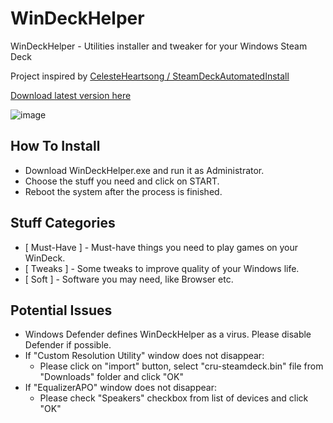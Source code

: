 # WinDeckHelper
WinDeckHelper - Utilities installer and tweaker for your Windows Steam Deck

Project inspired by [CelesteHeartsong / SteamDeckAutomatedInstall](https://github.com/CelesteHeartsong/SteamDeckAutomatedInstall)

[Download latest version here](https://github.com/anejolov/WinDeckHelper/releases/tag/v2.0)

![image](https://user-images.githubusercontent.com/118720241/226356093-3b5ec745-0901-4a1f-8951-f1b70d81feea.png)

## How To Install
- Download WinDeckHelper.exe and run it as Administrator.
- Choose the stuff you need and click on START.
- Reboot the system after the process is finished.

## Stuff Categories
- [ Must-Have ] - Must-have things you need to play games on your WinDeck.
- [ Tweaks ] - Some tweaks to improve quality of your Windows life.
- [ Soft ] - Software you may need, like Browser etc.

## Potential Issues
- Windows Defender defines WinDeckHelper as a virus. Please disable Defender if possible.
- If "Custom Resolution Utility" window does not disappear:
  - Please click on "import" button, select "cru-steamdeck.bin" file from "Downloads" folder and click "OK"
- If "EqualizerAPO" window does not disappear:
  - Please check "Speakers" checkbox from list of devices and click "OK"
